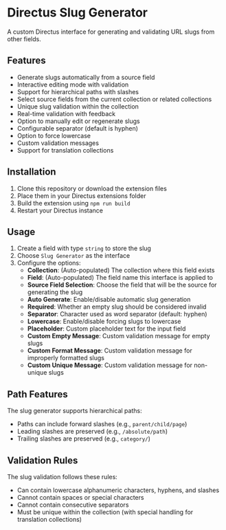 # Directus Slug Generator

A custom Directus interface for generating and validating URL slugs from other fields.

## Features

- Generate slugs automatically from a source field
- Interactive editing mode with validation
- Support for hierarchical paths with slashes
- Select source fields from the current collection or related collections
- Unique slug validation within the collection
- Real-time validation with feedback
- Option to manually edit or regenerate slugs
- Configurable separator (default is hyphen)
- Option to force lowercase
- Custom validation messages
- Support for translation collections

## Installation

1. Clone this repository or download the extension files
2. Place them in your Directus extensions folder
3. Build the extension using `npm run build`
4. Restart your Directus instance

## Usage

1. Create a field with type `string` to store the slug
2. Choose `Slug Generator` as the interface
3. Configure the options:
   - **Collection**: (Auto-populated) The collection where this field exists
   - **Field**: (Auto-populated) The field name this interface is applied to
   - **Source Field Selection**: Choose the field that will be the source for generating the slug
   - **Auto Generate**: Enable/disable automatic slug generation
   - **Required**: Whether an empty slug should be considered invalid
   - **Separator**: Character used as word separator (default: hyphen)
   - **Lowercase**: Enable/disable forcing slugs to lowercase
   - **Placeholder**: Custom placeholder text for the input field
   - **Custom Empty Message**: Custom validation message for empty slugs
   - **Custom Format Message**: Custom validation message for improperly formatted slugs
   - **Custom Unique Message**: Custom validation message for non-unique slugs

## Path Features

The slug generator supports hierarchical paths:
- Paths can include forward slashes (e.g., `parent/child/page`)
- Leading slashes are preserved (e.g., `/absolute/path`)
- Trailing slashes are preserved (e.g., `category/`)

## Validation Rules

The slug validation follows these rules:
- Can contain lowercase alphanumeric characters, hyphens, and slashes
- Cannot contain spaces or special characters
- Cannot contain consecutive separators
- Must be unique within the collection (with special handling for translation collections)

